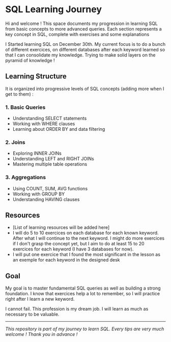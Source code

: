 # SQL Learning Journey

Hi and welcome ! This space documents my progression in learning SQL from basic concepts to more advanced queries. Each section represents a key concept in SQL, complete with exercises and some explanations

I Started learning SQL on December 30th. My current focus is to do a bunch of different exercices, on different databases after each keyword learned so that I can consolidate my knowledge. Trying to make solid layers on the pyramid of knowledge !

## Learning Structure

It is organized into progressive levels of SQL concepts (adding more when I get to them) :

### 1. Basic Queries
- Understanding SELECT statements
- Working with WHERE clauses
- Learning about ORDER BY and data filtering

### 2. Joins
- Exploring INNER JOINs
- Understanding LEFT and RIGHT JOINs
- Mastering multiple table operations

### 3. Aggregations
- Using COUNT, SUM, AVG functions
- Working with GROUP BY
- Understanding HAVING clauses

## Resources
- [List of learning resources will be added here]
- I will do 5 to 10 exercices on each database for each known keyword. After what I will continue to the next keyword. I might do more exercices if I don't grasp the concept yet, but I aim to do at least 15 to 20 exercices for each keyword (I have 3 databases for now).
- I will put one exercice that I found the most significant in the lesson as an exemple for each keyword in the designed desk

## Goal
My goal is to master fundamental SQL queries as well as building a strong foundation.
I know that exercices help a lot to remember, so I will practice right after I learn a new keyword.

I cannot fail. This profession is my dream job. I will learn as much as necessary to be valuable.

---
*This repository is part of my journey to learn SQL. Every tips are very much welcome ! Thank you in advance !*
